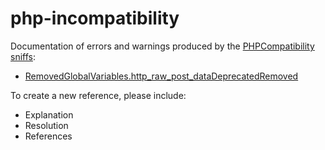 php-incompatibility
===================

Documentation of errors and warnings produced by the [PHPCompatibility sniffs](https://github.com/wimg/PHPCompatibility):

* [RemovedGlobalVariables.http_raw_post_dataDeprecatedRemoved](RemovedGlobalVariables.http_raw_post_dataDeprecatedRemoved.md)

To create a new reference, please include:

* Explanation
* Resolution
* References
